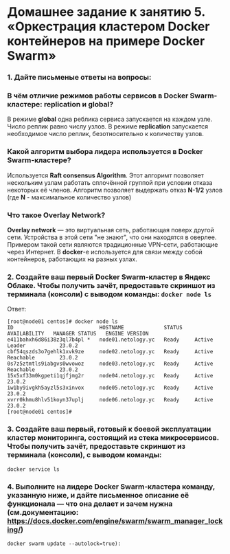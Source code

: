 # Домашнее задание к занятию 5. «Оркестрация кластером Docker контейнеров на примере Docker Swarm»


### 1. Дайте письменые ответы на вопросы:
### В чём отличие режимов работы сервисов в Docker Swarm-кластере: replication и global?

В режиме **global** одна реблика сервиса запускается на каждом узле. Число реплик равно числу узлов.
В режиме **replication** запускается необходимое число реплик, безотносительно к количеству узлов.

### Какой алгоритм выбора лидера используется в Docker Swarm-кластере?

Используется **Raft consensus Algorithm**. Этот алгоримт позволяет нескольким узлам работать сплочённой группой при условии отказа некоторых её членов.
Алгоритм позволяет выдержать отказ **N-1/2** узлов (где **N** - максимальное количество узлов)

### Что такое Overlay Network?

**Overlay network** — это виртуальная сеть, работающая поверх другой сети. Устройства в этой сети "не знают", что они находятся в оверлее.
Примером такой сети являются традиционные VPN-сети, работающие через Интернет.
В **docker**-e используется для связи между собой контейнеров, работающих на разных узлах.

### 2. Создайте ваш первый Docker Swarm-кластер в Яндекс Облаке. Чтобы получить зачёт, предоставьте скриншот из терминала (консоли) с выводом команды: `docker node ls`

Ответ:
```
[root@node01 centos]# docker node ls
ID                            HOSTNAME             STATUS    AVAILABILITY   MANAGER STATUS   ENGINE VERSION
e411bahxh6d86i38z3ql7b4pl *   node01.netology.yc   Ready     Active         Leader           23.0.2
cbf54qszds3o7gehlk1xvk9ze     node02.netology.yc   Ready     Active         Reachable        23.0.2
0s7z5ztmtls9iabgvs0wvowoz     node03.netology.yc   Ready     Active         Reachable        23.0.2
15x5xf33m0kgpeti1qjfjmg2r     node04.netology.yc   Ready     Active                          23.0.2
iw1by9ivgkh5ayzl5s3xinvox     node05.netology.yc   Ready     Active                          23.0.2
xvrr0khmu8hlv51koyn37uplj     node06.netology.yc   Ready     Active                          23.0.2
[root@node01 centos]#
```
### 3. Создайте ваш первый, готовый к боевой эксплуатации кластер мониторинга, состоящий из стека микросервисов. Чтобы получить зачёт, предоставьте скриншот из терминала (консоли), с выводом команды:
```docker service ls```
### 4. Выполните на лидере Docker Swarm-кластера команду, указанную ниже, и дайте письменное описание её функционала — что она делает и зачем нужна (см.документацию: https://docs.docker.com/engine/swarm/swarm_manager_locking/)
```docker swarm update --autolock=true):```

